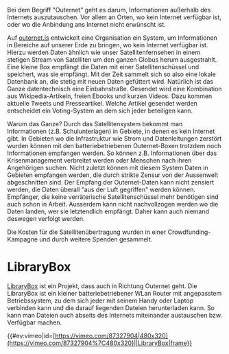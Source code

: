 Bei dem Begriff "Outernet" geht es darum, Informationen außerhalb des
Internets auszutauschen. Vor allem an Orten, wo kein Internet verfügbar
ist, oder wo die Anbindung ans Internet nicht erwünscht ist.

Auf [outernet.is](https://outernet.is) entwickelt eine Organisation ein
System, um Informationen in Bereiche auf unserer Erde zu bringen, wo
kein Internet verfügbar ist. Hierzu werden Daten ähnlich wie unser
Satellitenfernsehen in einem stetigen Stream von Satelliten um den
ganzen Globus herum ausgestrahlt. Eine kleine Box empfängt die Daten mit
einer Satellitenschüssel und speichert, was sie empfängt. Mit der Zeit
sammelt sich so also eine lokale Datenbank an, die stetig mit neuen
Daten gefüttert wird. Natürlich ist das Ganze datentechnisch eine
Einbahnstraße. Gesendet wird eine Kombination aus Wikipedia-Artikeln,
freien Ebooks und kurzen Videos. Dazu kommen aktuelle Tweets und
Presseartikel. Welche Artikel gesendet werden entscheidet ein
Voting-System an dem sich jeder beteiligen kann.

Warum das Ganze? Durch das Satellitensystem bekommt man Informationen
(z.B. Schulunterlagen) in Gebiete, in denen es kein Internet gibt. In
Gebieten wo die Infrastruktur wie Strom und Datenleitungen zerstört
wurden können mit den batteriebetriebenen Outernet-Boxen trotzdem noch
Informationen empfangen werden. So können z.B. Informationen über das
Krisenmanagement verbreitet werden oder Menschen nach ihren Angehörigen
suchen. Nicht zuletzt können mit diesem System Daten in Gebieten
empfangen werden, die durch strikte Zensur von der Aussenwelt
abgeschnitten sind. Der Empfang der Outernet-Daten kann nicht zensiert
werden, die Daten überall "aus der Luft gegriffen" werden können.
Empfänger, die keine verräterische Satellitenschüssel mehr benötigen
sind auch schon in Arbeit. Ausserdem kann nicht nachvollzogen werden wo
die Daten landen, wer sie letztendlich empfängt. Daher kann auch niemand
deswegen verfolgt werden.

Die Kosten für die Satellitenübertragung wurden in einer
Crowdfunding-Kampagne und durch weitere Spenden gesammelt.

# LibraryBox

[LibraryBox](http://librarybox.us) ist ein Projekt, dass auch in
Richtung Outernet geht. Die LibraryBox ist ein kleiner
batteriebetriebener WLan Router mit angepasstem Betriebssystem, zu dem
sich jeder mit seinem Handy oder Laptop verbinden kann und die darauf
liegenden Dateien herunterladen kann. So kann man Dateien auch abseits
des Internets miteinander austauschen bzw. Verfügbar machen.

{{\#ev:vimeo|id=[https://vimeo.com/87327904|480x320](https://vimeo.com/87327904%7C480x320)||LibraryBox|frame}}